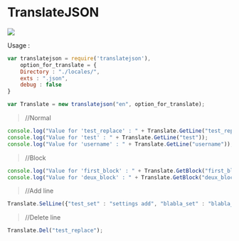 # TranslateJSON
<a href="https://www.npmjs.com/package/translatejson"><img src="https://nodei.co/npm/translatejson.png?downloads=true" /></a>

Usage : 
```JavaScript
var translatejson = require('translatejson'),
    option_for_translate = {
    Directory : "./locales/",
    exts : ".json",
    debug : false
}

var Translate = new translatejson("en", option_for_translate);
```

>//Normal
```JavaScript
console.log("Value for 'test_replace' : " + Translate.GetLine("test_replace", "deathart"));
console.log("Value for 'test' : " + Translate.GetLine("test"));
console.log("Value for 'username' : " + Translate.GetLine("username"));
```

>//Block
```JavaScript
console.log("Value for 'first_block' : " + Translate.GetBlock("first_block", "block_test"));
console.log("Value for 'deux_block' : " + Translate.GetBlock("deux_block", "block_test", "deathart"));
```

>//Add line
```JavaScript
Translate.SelLine({"test_set" : "settings add", "blabla_set" : "blabla_set is OK"});
```

>//Delete line
```JavaScript
Translate.Del("test_replace");
```